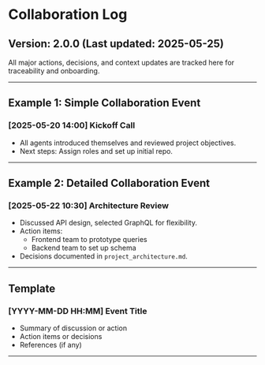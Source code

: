 # Collaboration Log

## Version: 2.0.0 (Last updated: 2025-05-25)

All major actions, decisions, and context updates are tracked here for traceability and onboarding.

---

## Example 1: Simple Collaboration Event

### [2025-05-20 14:00] Kickoff Call

- All agents introduced themselves and reviewed project objectives.
- Next steps: Assign roles and set up initial repo.

---

## Example 2: Detailed Collaboration Event

### [2025-05-22 10:30] Architecture Review

- Discussed API design, selected GraphQL for flexibility.
- Action items:
  - Frontend team to prototype queries
  - Backend team to set up schema
- Decisions documented in `project_architecture.md`.

---

## Template

### [YYYY-MM-DD HH:MM] Event Title

- Summary of discussion or action
- Action items or decisions
- References (if any)

---
